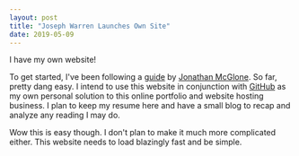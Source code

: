 ```yaml
---
layout: post
title: "Joseph Warren Launches Own Site"
date: 2019-05-09
---
```


I have my own website!

To get started, I've been following a [guide](http://jmcglone.com/guides/github-pages/) by [Jonathan McGlone](http://jmcglone.com/). So far, pretty dang easy. I intend to use this website in conjunction with [GitHub](https://github.com/) as my own personal solution to this online portfolio and website hosting business. I plan to keep my resume here and have a small blog to recap and analyze any reading I may do.

Wow this is easy though. I don't plan to make it much more complicated either. This website needs to load blazingly fast and be simple.
